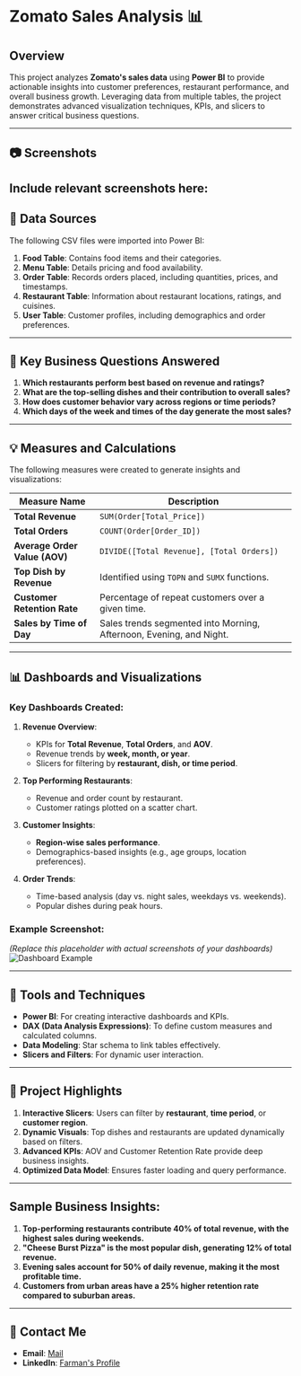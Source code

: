 
# Zomato Sales Analysis 📊

## Overview
This project analyzes **Zomato's sales data** using **Power BI** to provide actionable insights into customer preferences, restaurant performance, and overall business growth. Leveraging data from multiple tables, the project demonstrates advanced visualization techniques, KPIs, and slicers to answer critical business questions.

---

## 📷 Screenshots

Include relevant screenshots here:
---

## 📁 Data Sources

The following CSV files were imported into Power BI:  
1. **Food Table**: Contains food items and their categories.  
2. **Menu Table**: Details pricing and food availability.  
3. **Order Table**: Records orders placed, including quantities, prices, and timestamps.  
4. **Restaurant Table**: Information about restaurant locations, ratings, and cuisines.  
5. **User Table**: Customer profiles, including demographics and order preferences.

---

## 🚀 Key Business Questions Answered

1. **Which restaurants perform best based on revenue and ratings?**  
2. **What are the top-selling dishes and their contribution to overall sales?**  
3. **How does customer behavior vary across regions or time periods?**  
4. **Which days of the week and times of the day generate the most sales?**

---

## 💡 Measures and Calculations

The following measures were created to generate insights and visualizations:

| **Measure Name**           | **Description**                                                                 |
|-----------------------------|---------------------------------------------------------------------------------|
| **Total Revenue**           | `SUM(Order[Total_Price])`                                                      |
| **Total Orders**            | `COUNT(Order[Order_ID])`                                                       |
| **Average Order Value (AOV)**| `DIVIDE([Total Revenue], [Total Orders])`                                      |
| **Top Dish by Revenue**     | Identified using `TOPN` and `SUMX` functions.                                   |
| **Customer Retention Rate** | Percentage of repeat customers over a given time.                              |
| **Sales by Time of Day**    | Sales trends segmented into Morning, Afternoon, Evening, and Night.            |

---

## 📊 Dashboards and Visualizations

### Key Dashboards Created:
1. **Revenue Overview**:  
   - KPIs for **Total Revenue**, **Total Orders**, and **AOV**.  
   - Revenue trends by **week, month, or year**.  
   - Slicers for filtering by **restaurant, dish, or time period**.

2. **Top Performing Restaurants**:  
   - Revenue and order count by restaurant.  
   - Customer ratings plotted on a scatter chart.

3. **Customer Insights**:  
   - **Region-wise sales performance**.  
   - Demographics-based insights (e.g., age groups, location preferences).

4. **Order Trends**:  
   - Time-based analysis (day vs. night sales, weekdays vs. weekends).  
   - Popular dishes during peak hours.  

### Example Screenshot:  
*(Replace this placeholder with actual screenshots of your dashboards)*  
![Dashboard Example](Screenshots/Dashboard_Overview.png)

---

## 🎯 Tools and Techniques

- **Power BI**: For creating interactive dashboards and KPIs.  
- **DAX (Data Analysis Expressions)**: To define custom measures and calculated columns.  
- **Data Modeling**: Star schema to link tables effectively.  
- **Slicers and Filters**: For dynamic user interaction.  

---

## 🌟 Project Highlights

1. **Interactive Slicers**: Users can filter by **restaurant**, **time period**, or **customer region**.  
2. **Dynamic Visuals**: Top dishes and restaurants are updated dynamically based on filters.  
3. **Advanced KPIs**: AOV and Customer Retention Rate provide deep business insights.  
4. **Optimized Data Model**: Ensures faster loading and query performance.

---

## Sample Business Insights:
1. **Top-performing restaurants contribute 40% of total revenue, with the highest sales during weekends.**  
2. **"Cheese Burst Pizza" is the most popular dish, generating 12% of total revenue.**  
3. **Evening sales account for 50% of daily revenue, making it the most profitable time.**  
4. **Customers from urban areas have a 25% higher retention rate compared to suburban areas.**

---

## 📧 Contact Me

- **Email**: [Mail](mailto:md.farman.data@gmail.com)  
- **LinkedIn**: [Farman's Profile](https://www.linkedin.com/in/md-farman-2858a61ab/)  


